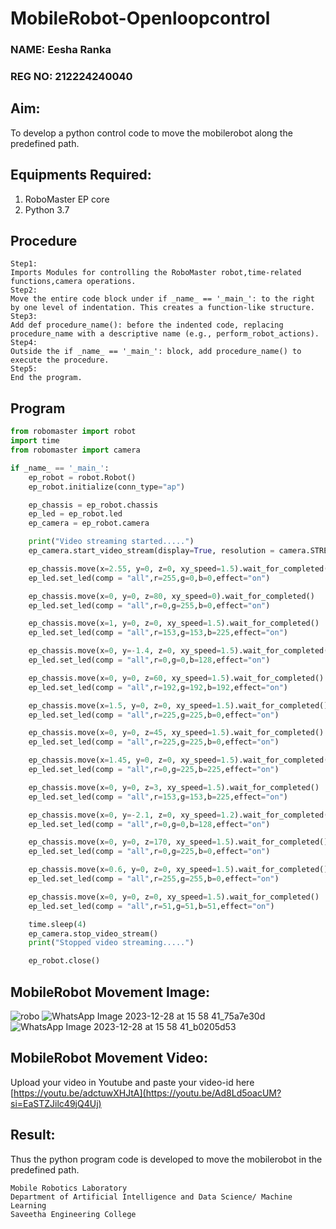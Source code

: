 # MobileRobot-Openloopcontrol
### NAME: Eesha Ranka
### REG NO: 212224240040
## Aim:
To develop a python control code to move the mobilerobot along the predefined path.
## Equipments Required:
1. RoboMaster EP core
2. Python 3.7
## Procedure
```
Step1:
Imports Modules for controlling the RoboMaster robot,time-related functions,camera operations.
Step2:
Move the entire code block under if _name_ == '_main_': to the right by one level of indentation. This creates a function-like structure.
Step3:
Add def procedure_name(): before the indented code, replacing procedure_name with a descriptive name (e.g., perform_robot_actions).
Step4:
Outside the if _name_ == '_main_': block, add procedure_name() to execute the procedure.
Step5:
End the program.
```
## Program
```python
from robomaster import robot
import time
from robomaster import camera

if _name_ == '_main_':
    ep_robot = robot.Robot()
    ep_robot.initialize(conn_type="ap")

    ep_chassis = ep_robot.chassis
    ep_led = ep_robot.led
    ep_camera = ep_robot.camera

    print("Video streaming started.....")
    ep_camera.start_video_stream(display=True, resolution = camera.STREAM_360P)

    ep_chassis.move(x=2.55, y=0, z=0, xy_speed=1.5).wait_for_completed()
    ep_led.set_led(comp = "all",r=255,g=0,b=0,effect="on")

    ep_chassis.move(x=0, y=0, z=80, xy_speed=0).wait_for_completed()
    ep_led.set_led(comp = "all",r=0,g=255,b=0,effect="on")

    ep_chassis.move(x=1, y=0, z=0, xy_speed=1.5).wait_for_completed()
    ep_led.set_led(comp = "all",r=153,g=153,b=225,effect="on")

    ep_chassis.move(x=0, y=-1.4, z=0, xy_speed=1.5).wait_for_completed()
    ep_led.set_led(comp = "all",r=0,g=0,b=128,effect="on")

    ep_chassis.move(x=0, y=0, z=60, xy_speed=1.5).wait_for_completed()
    ep_led.set_led(comp = "all",r=192,g=192,b=192,effect="on")

    ep_chassis.move(x=1.5, y=0, z=0, xy_speed=1.5).wait_for_completed()
    ep_led.set_led(comp = "all",r=225,g=225,b=0,effect="on")

    ep_chassis.move(x=0, y=0, z=45, xy_speed=1.5).wait_for_completed()
    ep_led.set_led(comp = "all",r=225,g=225,b=0,effect="on")

    ep_chassis.move(x=1.45, y=0, z=0, xy_speed=1.5).wait_for_completed()
    ep_led.set_led(comp = "all",r=0,g=225,b=225,effect="on")

    ep_chassis.move(x=0, y=0, z=3, xy_speed=1.5).wait_for_completed()
    ep_led.set_led(comp = "all",r=153,g=153,b=225,effect="on")

    ep_chassis.move(x=0, y=-2.1, z=0, xy_speed=1.2).wait_for_completed()
    ep_led.set_led(comp = "all",r=0,g=0,b=128,effect="on")

    ep_chassis.move(x=0, y=0, z=170, xy_speed=1.5).wait_for_completed()
    ep_led.set_led(comp = "all",r=0,g=225,b=0,effect="on")

    ep_chassis.move(x=0.6, y=0, z=0, xy_speed=1.5).wait_for_completed()
    ep_led.set_led(comp = "all",r=255,g=255,b=0,effect="on")

    ep_chassis.move(x=0, y=0, z=0, xy_speed=1.5).wait_for_completed()
    ep_led.set_led(comp = "all",r=51,g=51,b=51,effect="on")

    time.sleep(4)
    ep_camera.stop_video_stream()
    print("Stopped video streaming.....")

    ep_robot.close()
```
## MobileRobot Movement Image:
![robo](./img/robomaster.png)
![WhatsApp Image 2023-12-28 at 15 58 41_75a7e30d](https://github.com/Gokkul-M/mobilerobot-openloopcontrol/assets/144870543/6cf8526f-4c76-4025-a7f6-166a8bb4a81a)
![WhatsApp Image 2023-12-28 at 15 58 41_b0205d53](https://github.com/Gokkul-M/mobilerobot-openloopcontrol/assets/144870543/b922ae43-356f-4c9b-9ef2-e845634d2d87)

## MobileRobot Movement Video:
Upload your video in Youtube and paste your video-id here
[https://youtu.be/adctuwXHJtA](https://youtu.be/Ad8Ld5oacUM?si=EaSTZJilc49jQ4Uj)
## Result:
Thus the python program code is developed to move the mobilerobot in the predefined path.

```
Mobile Robotics Laboratory
Department of Artificial Intelligence and Data Science/ Machine Learning
Saveetha Engineering College
```

